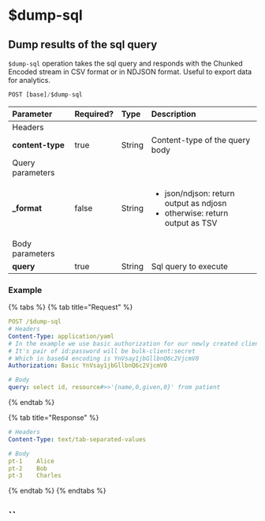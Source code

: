 # $dump-sql

## Dump results of the sql query

`$dump-sql` operation takes the sql query and responds with the Chunked Encoded stream in CSV format or in NDJSON format. Useful to export data for analytics.

```typescript
POST [base]/$dump-sql
```

<table>
  <thead>
    <tr>
      <th style="text-align:left">Parameter</th>
      <th style="text-align:left">Required?</th>
      <th style="text-align:left">Type</th>
      <th style="text-align:left">Description</th>
    </tr>
  </thead>
  <tbody>
    <tr>
      <td style="text-align:left">Headers</td>
      <td style="text-align:left"></td>
      <td style="text-align:left"></td>
      <td style="text-align:left"></td>
    </tr>
    <tr>
      <td style="text-align:left"><b>content-type</b>
      </td>
      <td style="text-align:left">true</td>
      <td style="text-align:left">String</td>
      <td style="text-align:left">Content-type of the query body</td>
    </tr>
    <tr>
      <td style="text-align:left">Query parameters</td>
      <td style="text-align:left"></td>
      <td style="text-align:left"></td>
      <td style="text-align:left"></td>
    </tr>
    <tr>
      <td style="text-align:left"><b>_format</b>
      </td>
      <td style="text-align:left">false</td>
      <td style="text-align:left">String</td>
      <td style="text-align:left">
        <p></p>
        <ul>
          <li>json/ndjson: return output as ndjosn</li>
          <li>otherwise: return output as TSV</li>
        </ul>
      </td>
    </tr>
    <tr>
      <td style="text-align:left">Body parameters</td>
      <td style="text-align:left"></td>
      <td style="text-align:left"></td>
      <td style="text-align:left"></td>
    </tr>
    <tr>
      <td style="text-align:left"><b>query</b>
      </td>
      <td style="text-align:left">true</td>
      <td style="text-align:left">String</td>
      <td style="text-align:left">Sql query to execute</td>
    </tr>
  </tbody>
</table>

### Example

{% tabs %}
{% tab title="Request" %}
```yaml
POST /$dump-sql
# Headers
Content-Type: application/yaml
# In the example we use basic authorization for our newly created client
# It's pair of id:password will be bulk-client:secret
# Which in base64 encoding is YnVsay1jbGllbnQ6c2VjcmV0
Authorization: Basic YnVsay1jbGllbnQ6c2VjcmV0

# Body
query: select id, resource#>>'{name,0,given,0}' from patient
```
{% endtab %}

{% tab title="Response" %}
```yaml
# Headers
Content-Type: text/tab-separated-values

# Body
pt-1	Alice
pt-2	Bob
pt-3	Charles
```
{% endtab %}
{% endtabs %}

## \`\`

